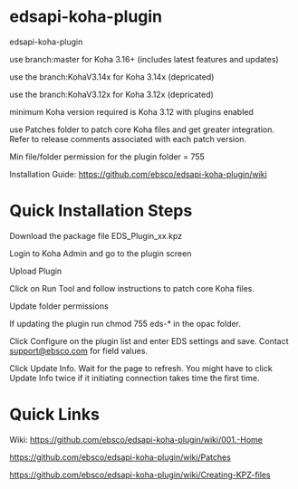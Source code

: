 edsapi-koha-plugin
==================

edsapi-koha-plugin

use branch:master  for Koha 3.16+ (includes latest features and updates)

use the branch:KohaV3.14x for Koha 3.14x (depricated)

use the branch:KohaV3.12x for Koha 3.12x (depricated)

minimum Koha version required is Koha 3.12 with plugins enabled

use Patches folder to patch core Koha files and get greater integration. Refer to release comments associated with each patch version.

Min file/folder permission for the plugin folder = 755


Installation Guide: https://github.com/ebsco/edsapi-koha-plugin/wiki

Quick Installation Steps
========================

Download the package file EDS_Plugin_xx.kpz

Login to Koha Admin and go to the plugin screen

Upload Plugin

Click on Run Tool and follow instructions to patch core Koha files.

Update folder permissions 

 If updating the plugin run chmod 755 eds-* in the opac folder.

Click Configure on the plugin list and enter EDS settings and save.
Contact support@ebsco.com for field values.

Click Update Info. Wait for the page to refresh. You might have to click Update Info twice if it initiating connection takes time the first time.




Quick Links
========================

Wiki: https://github.com/ebsco/edsapi-koha-plugin/wiki/001.-Home

https://github.com/ebsco/edsapi-koha-plugin/wiki/Patches

https://github.com/ebsco/edsapi-koha-plugin/wiki/Creating-KPZ-files


